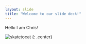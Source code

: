 ```yaml
---
layout: slide
title: "Welcome to our slide deck!"
---
```


Hello I am Chris!

![skatetocat](https://octodex.github.com/images/skatetocat.png)
{: .center}
